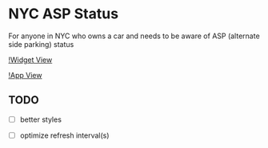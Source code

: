 # NYC ASP Status

For anyone in NYC who owns a car and needs to be aware of ASP (alternate side parking) status

[!Widget View](./docs/widget.png)

[!App View](./docs/app.png)


## TODO
- [ ] better styles
- [ ] optimize refresh interval(s)

